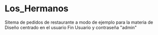 # Los_Hermanos
 Sitema de pedidos de restaurante a modo de ejemplo para la materia de Diseño centrado en el usuario Fin
Usuario y contraseña "admin"
